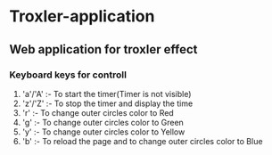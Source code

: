 # Troxler-application
## Web application for troxler effect
### Keyboard keys for controll
1. 'a'/'A' :- To start the timer(Timer is not visible)
2. 'z'/'Z' :- To stop the timer and display the time
3. 'r' :- To change outer circles color to Red
4. 'g' :- To change outer circles color to Green
5. 'y' :- To change outer circles color to Yellow
6. 'b' :- To reload the page and to change outer circles color to Blue
